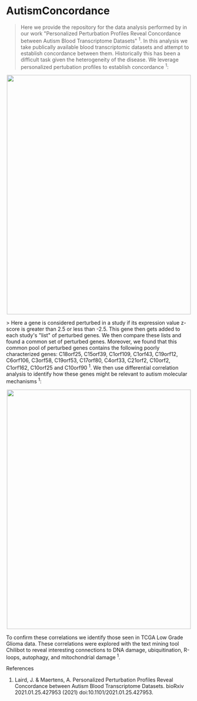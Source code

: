 # AutismConcordance

> Here we provide the repository for the data analysis performed by in our work "Personalized Perturbation Profiles Reveal Concordance between Autism Blood Transcriptome Datasets" <sup>1</sup>. In this analysis we take publically available blood transcriptomic datasets and attempt to establish concordance between them. Historically this has been a difficult task given the heterogeneity of the disease. We leverage personalized pertubation profiles to establish concordance <sup>1</sup>:
<p align="center">
    <img src="https://user-images.githubusercontent.com/59677194/117555115-6edca100-b02a-11eb-8d3a-bc8c413863e4.png" width="500" height="650" />
</p>
> Here a gene is considered perturbed in a study if its expression value z-score is greater than 2.5 or less than -2.5. This gene then gets added to each study's "list" of perturbed genes. We then compare these lists and found a common set of perturbed genes. Moreover, we found that this common pool of perturbed genes contains the following poorly characterized genes: C18orf25, C15orf39, C1orf109, C1orf43, C19orf12, C6orf106, C3orf58, C19orf53, C17orf80, C4orf33, C21orf2, C10orf2, C1orf162, C10orf25 and C10orf90 <sup>1</sup>. We then use differential correlation analysis to identify how these genes might be relevant to autism molecular mechanisms <sup>1</sup>:
<p align="center">
    <img src="https://user-images.githubusercontent.com/59677194/117555112-64baa280-b02a-11eb-9a23-ed1c74af4baa.png" width="500" height="650" />   
</p>
To confirm these correlations we identify those seen in TCGA Low Grade Glioma data. These correlations were explored with the text mining tool Chilibot to reveal interesting connections to DNA damage, ubiquitination, R-loops, autophagy, and mitochondrial damage <sup>1</sup>. 

References

1. Laird, J. & Maertens, A. Personalized Perturbation Profiles Reveal Concordance between Autism Blood Transcriptome Datasets. bioRxiv 2021.01.25.427953 (2021) doi:10.1101/2021.01.25.427953.
